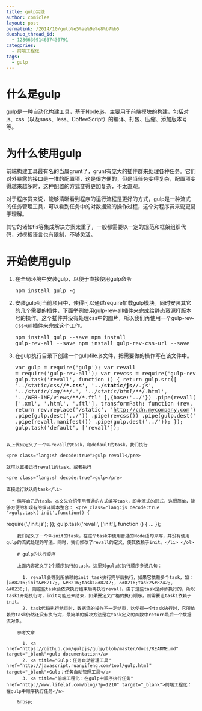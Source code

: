```yaml
---
title: gulp实践
author: comiclee
layout: post
permalink: /2014/10/gulp%e5%ae%9e%e8%b7%b5
duoshuo_thread_id:
  - 1286630914637430791
categories:
  - 前端工程化
tags:
  - gulp
---
```

# 什么是gulp

gulp是一种自动化构建工具，基于Node.js，主要用于前端模块的构建，包括对js、css（以及sass、less、CoffeeScript）的编译、打包、压缩、添加版本号等。

# 为什么使用gulp

前端构建工具最有名的当属grunt了，grunt有庞大的插件群来处理各种任务。它们对外暴露的接口是一堆的配置项，这是很方便的，但是当任务变得复杂，配置项变得越来越多时，这种配置的方式变得更加复杂，不太直观。

对于程序员来说，能够清晰看到程序的运行流程是更好的方式，gulp是一种流式的任务管理工具，可以看到任务中的对数据流的操作过程，这个对程序员来说更易于理解。<!--more-->

其它的诸如fis等集成解决方案太重了，一般都需要以一定的规范和框架组织代码，对模板语言也有限制，不够灵活。

# 开始使用gulp

  1. 在全局环境中安装gulp，以便于直接使用gulp命令 <pre class="lang:sh decode:true">npm install gulp -g</pre>

  2. 安装gulp到当前项目中，使得可以通过require加载gulp模块。同时安装其它的几个需要的插件，下面举例使用gulp-rev-all插件来完成给静态资源打版本号的操作。这个插件并没有处理css中的图片，所以我们再使用一个gulp-rev-css-url插件来完成这个工作。 <pre class="lang:sh decode:true">npm install gulp --save
npm install gulp-rev-all --save
npm install gulp-rev-css-url --save</pre>

  3. 在gulp执行目录下创建一个gulpfile.js文件，把需要做的操作写在该文件中。 <pre class="lang:js decode:true">var gulp = require('gulp');
var revall = require('gulp-rev-all');
var revcss = require('gulp-rev-css-url');
gulp.task('revall', function () {
   return gulp.src([
     '../static/css/**/*.css',
     '../static/js/**/*.js',
     '../static/img/**/*.*',
     '../static/html/**/*.html',
     '../WEB-INF/views/**/*.ftl'
   ],{base:'../'})
   .pipe(revall({
     ignore: ['.xml', '.html', '.ftl'],
     transformPath: function (rev, source, path) {
       return rev.replace('/static', 'http://cdn.mycompany.com');
     }
   }))
   .pipe(gulp.dest('../'))
   .pipe(revcss())
   .pipe(gulp.dest('../'))
   .pipe(revall.manifest())
   .pipe(gulp.dest('../'));
});
gulp.task('default', ['revall']);
</pre>
    
    以上代码定义了一个叫revall的task，和default的task，我们执行
    
    <pre class="lang:sh decode:true">gulp revall</pre>
    
    就可以直接运行revall的task。或者执行
    
    <pre class="lang:sh decode:true">gulp</pre>
    
    直接运行默认的task</li> 
    
      * 编写自己的task。本文先介绍使用普通的方式编写task，即非流式的形式，这很简单，能够方便的和现有的编译脚本整合： <pre class="lang:js decode:true ">gulp.task('init',function() {
  require('./init.js');
});
gulp.task('revall', ['init'], function () {
  ...
});
</pre>
        
        我们定义了一个叫init的task，在这个task中使用普通的Node语句来写，并没有使用gulp的流式处理的写法。同时，我们修改了revall的定义，使其依赖于init。</li> </ol> 
        
        # gulp的执行顺序
        
        上面内容定义了2个顺序执行的task。这里对gulp的执行顺序多说几句：
        
          1. revall会等到所依赖的init task执行完毕后执行，如果它依赖多个task，如：[&#8216;init&#8217;, &#8216;task1&#8242;, &#8216;task2&#8242;, &#8230;]，则这些task会依次执行结束后再执行revall。由于这些task是异步执行的，所以task1开始执行时，init可能还未结束，如果要定义严格的执行顺序，则需要让task1依赖于init。
          2. task代码执行结束时，数据流的操作不一定结束，这使得一个task执行时，它所依赖的task仍然还没有执行完，最简单的解决方法是在task定义的函数中return最后一个数据流对象。
        
        参考文章
        
          1. <a href="https://github.com/gulpjs/gulp/blob/master/docs/README.md" target="_blank">gulp documentation</a>
          2. <a title="Gulp：任务自动管理工具" href="http://javascript.ruanyifeng.com/tool/gulp.html" target="_blank">Gulp：任务自动管理工具</a>
          3. <a title="前端工程化：在gulp中顺序执行任务" href="http://www.lifelaf.com/blog/?p=1210" target="_blank">前端工程化：在gulp中顺序执行任务</a>
        
        &nbsp;